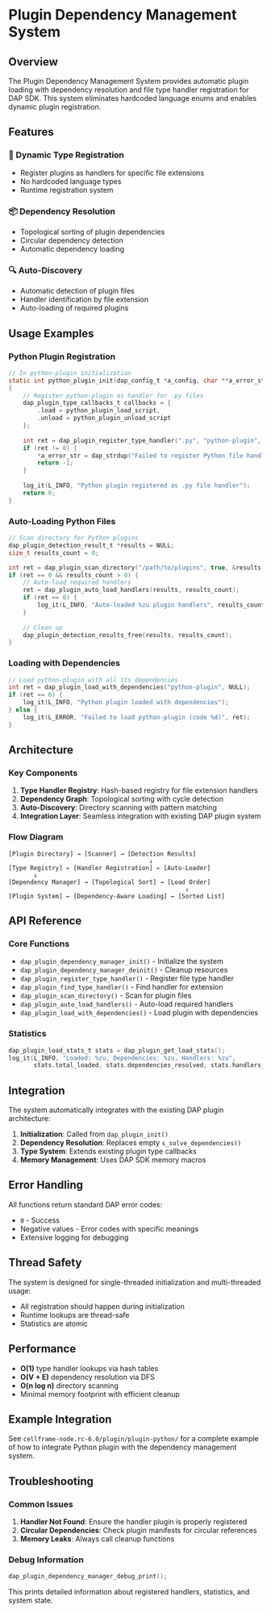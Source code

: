 # Plugin Dependency Management System

## Overview

The Plugin Dependency Management System provides automatic plugin loading with dependency resolution and file type handler registration for DAP SDK. This system eliminates hardcoded language enums and enables dynamic plugin registration.

## Features

### 🔧 Dynamic Type Registration
- Register plugins as handlers for specific file extensions
- No hardcoded language types
- Runtime registration system

### 📦 Dependency Resolution
- Topological sorting of plugin dependencies
- Circular dependency detection
- Automatic dependency loading

### 🔍 Auto-Discovery
- Automatic detection of plugin files
- Handler identification by file extension
- Auto-loading of required plugins

## Usage Examples

### Python Plugin Registration

```c
// In python-plugin initialization
static int python_plugin_init(dap_config_t *a_config, char **a_error_str)
{
    // Register python-plugin as handler for .py files
    dap_plugin_type_callbacks_t callbacks = {
        .load = python_plugin_load_script,
        .unload = python_plugin_unload_script
    };
    
    int ret = dap_plugin_register_type_handler(".py", "python-plugin", &callbacks, NULL);
    if (ret != 0) {
        *a_error_str = dap_strdup("Failed to register Python file handler");
        return -1;
    }
    
    log_it(L_INFO, "Python plugin registered as .py file handler");
    return 0;
}
```

### Auto-Loading Python Files

```c
// Scan directory for Python plugins
dap_plugin_detection_result_t *results = NULL;
size_t results_count = 0;

int ret = dap_plugin_scan_directory("/path/to/plugins", true, &results, &results_count);
if (ret == 0 && results_count > 0) {
    // Auto-load required handlers
    ret = dap_plugin_auto_load_handlers(results, results_count);
    if (ret == 0) {
        log_it(L_INFO, "Auto-loaded %zu plugin handlers", results_count);
    }
    
    // Clean up
    dap_plugin_detection_results_free(results, results_count);
}
```

### Loading with Dependencies

```c
// Load python-plugin with all its dependencies
int ret = dap_plugin_load_with_dependencies("python-plugin", NULL);
if (ret == 0) {
    log_it(L_INFO, "Python plugin loaded with dependencies");
} else {
    log_it(L_ERROR, "Failed to load python-plugin (code %d)", ret);
}
```

## Architecture

### Key Components

1. **Type Handler Registry**: Hash-based registry for file extension handlers
2. **Dependency Graph**: Topological sorting with cycle detection
3. **Auto-Discovery**: Directory scanning with pattern matching
4. **Integration Layer**: Seamless integration with existing DAP plugin system

### Flow Diagram

```
[Plugin Directory] → [Scanner] → [Detection Results]
                                       ↓
[Type Registry] ← [Handler Registration] ← [Auto-Loader]
       ↓
[Dependency Manager] → [Topological Sort] → [Load Order]
                                                 ↓
[Plugin System] ← [Dependency-Aware Loading] ← [Sorted List]
```

## API Reference

### Core Functions

- `dap_plugin_dependency_manager_init()` - Initialize the system
- `dap_plugin_dependency_manager_deinit()` - Cleanup resources
- `dap_plugin_register_type_handler()` - Register file type handler
- `dap_plugin_find_type_handler()` - Find handler for extension
- `dap_plugin_scan_directory()` - Scan for plugin files
- `dap_plugin_auto_load_handlers()` - Auto-load required handlers
- `dap_plugin_load_with_dependencies()` - Load plugin with dependencies

### Statistics

```c
dap_plugin_load_stats_t stats = dap_plugin_get_load_stats();
log_it(L_INFO, "Loaded: %zu, Dependencies: %zu, Handlers: %zu", 
       stats.total_loaded, stats.dependencies_resolved, stats.handlers_registered);
```

## Integration

The system automatically integrates with the existing DAP plugin architecture:

1. **Initialization**: Called from `dap_plugin_init()`
2. **Dependency Resolution**: Replaces empty `s_solve_dependencies()`
3. **Type System**: Extends existing plugin type callbacks
4. **Memory Management**: Uses DAP SDK memory macros

## Error Handling

All functions return standard DAP error codes:
- `0` - Success
- Negative values - Error codes with specific meanings
- Extensive logging for debugging

## Thread Safety

The system is designed for single-threaded initialization and multi-threaded usage:
- All registration should happen during initialization
- Runtime lookups are thread-safe
- Statistics are atomic

## Performance

- **O(1)** type handler lookups via hash tables
- **O(V + E)** dependency resolution via DFS
- **O(n log n)** directory scanning
- Minimal memory footprint with efficient cleanup

## Example Integration

See `cellframe-node.rc-6.0/plugin/plugin-python/` for a complete example of how to integrate Python plugin with the dependency management system.

## Troubleshooting

### Common Issues

1. **Handler Not Found**: Ensure the handler plugin is properly registered
2. **Circular Dependencies**: Check plugin manifests for circular references
3. **Memory Leaks**: Always call cleanup functions

### Debug Information

```c
dap_plugin_dependency_manager_debug_print();
```

This prints detailed information about registered handlers, statistics, and system state. 